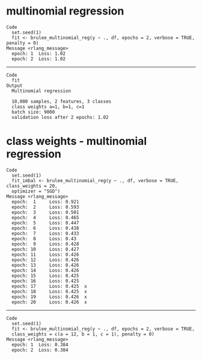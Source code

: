 # multinomial regression

    Code
      set.seed(1)
      fit <- brulee_multinomial_reg(y ~ ., df, epochs = 2, verbose = TRUE, penalty = 0)
    Message <rlang_message>
      epoch: 1 	Loss: 1.02 
      epoch: 2 	Loss: 1.02 

---

    Code
      fit
    Output
      Multinomial regression
      
      10,000 samples, 2 features, 3 classes 
      class weights a=1, b=1, c=1 
      batch size: 9000 
      validation loss after 2 epochs: 1.02 

# class weights - multinomial regression

    Code
      set.seed(1)
      fit_imbal <- brulee_multinomial_reg(y ~ ., df, verbose = TRUE, class_weights = 20,
      optimizer = "SGD")
    Message <rlang_message>
      epoch:  1 	Loss: 0.921 
      epoch:  2 	Loss: 0.593 
      epoch:  3 	Loss: 0.501 
      epoch:  4 	Loss: 0.465 
      epoch:  5 	Loss: 0.447 
      epoch:  6 	Loss: 0.438 
      epoch:  7 	Loss: 0.433 
      epoch:  8 	Loss: 0.43 
      epoch:  9 	Loss: 0.428 
      epoch: 10 	Loss: 0.427 
      epoch: 11 	Loss: 0.426 
      epoch: 12 	Loss: 0.426 
      epoch: 13 	Loss: 0.426 
      epoch: 14 	Loss: 0.426 
      epoch: 15 	Loss: 0.425 
      epoch: 16 	Loss: 0.425 
      epoch: 17 	Loss: 0.425  x 
      epoch: 18 	Loss: 0.425  x 
      epoch: 19 	Loss: 0.426  x 
      epoch: 20 	Loss: 0.426  x 

---

    Code
      set.seed(1)
      fit <- brulee_multinomial_reg(y ~ ., df, epochs = 2, verbose = TRUE,
      class_weights = c(a = 12, b = 1, c = 1), penalty = 0)
    Message <rlang_message>
      epoch: 1 	Loss: 0.384 
      epoch: 2 	Loss: 0.384 

